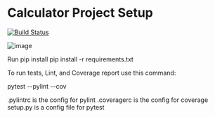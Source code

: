 # Calculator Project Setup
[![Build Status](https://app.travis-ci.com/Laucherooo/calc2.svg?branch=calc_part2)](https://app.travis-ci.com/Laucherooo/calc2)

![image](![](https://github.com/Laucherooo/calc2/blob/beautiful_table/app/beautiful-table.png))


Run pip install
pip install -r requirements.txt


To run tests, Lint, and Coverage report use this command:



pytest  --pylint --cov

.pylintrc is the config for pylint
.coveragerc is the config for coverage
setup.py is a config file for pytest
